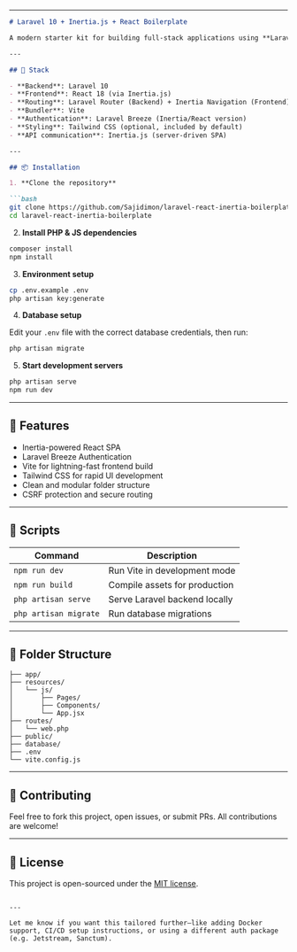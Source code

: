 
---

````markdown
# Laravel 10 + Inertia.js + React Boilerplate

A modern starter kit for building full-stack applications using **Laravel 10**, **Inertia.js**, and **React**. This boilerplate is designed to speed up development by providing a clean, scalable, and well-structured foundation.

---

## 🚀 Stack

- **Backend**: Laravel 10
- **Frontend**: React 18 (via Inertia.js)
- **Routing**: Laravel Router (Backend) + Inertia Navigation (Frontend)
- **Bundler**: Vite
- **Authentication**: Laravel Breeze (Inertia/React version)
- **Styling**: Tailwind CSS (optional, included by default)
- **API communication**: Inertia.js (server-driven SPA)

---

## 📦 Installation

1. **Clone the repository**

```bash
git clone https://github.com/Sajidimon/laravel-react-inertia-boilerplate-.git
cd laravel-react-inertia-boilerplate
````

2. **Install PHP & JS dependencies**

```bash
composer install
npm install
```

3. **Environment setup**

```bash
cp .env.example .env
php artisan key:generate
```

4. **Database setup**

Edit your `.env` file with the correct database credentials, then run:

```bash
php artisan migrate
```

5. **Start development servers**

```bash
php artisan serve
npm run dev
```

---

## 🧩 Features

* Inertia-powered React SPA
* Laravel Breeze Authentication
* Vite for lightning-fast frontend build
* Tailwind CSS for rapid UI development
* Clean and modular folder structure
* CSRF protection and secure routing

---

## 🧪 Scripts

| Command               | Description                   |
| --------------------- | ----------------------------- |
| `npm run dev`         | Run Vite in development mode  |
| `npm run build`       | Compile assets for production |
| `php artisan serve`   | Serve Laravel backend locally |
| `php artisan migrate` | Run database migrations       |

---

## 📁 Folder Structure

```
├── app/
├── resources/
│   └── js/
│       ├── Pages/
│       ├── Components/
│       └── App.jsx
├── routes/
│   └── web.php
├── public/
├── database/
├── .env
└── vite.config.js
```

---

## 🤝 Contributing

Feel free to fork this project, open issues, or submit PRs. All contributions are welcome!

---

## 📄 License

This project is open-sourced under the [MIT license](LICENSE).

```

---

Let me know if you want this tailored further—like adding Docker support, CI/CD setup instructions, or using a different auth package (e.g. Jetstream, Sanctum).
```
